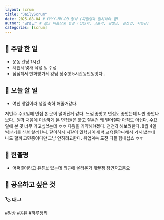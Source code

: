 ```yaml
---
layout: scrum
title: "DailyScrum"
date: 2025-08-04 # YYYY-MM-DD 형식 (파일명과 일치해야 함)
author: "김병곤" # 본인 이름으로 변경 (신민혁, 고윤아, 김병곤, 김선민, 최문규)
categories: [scrum]
---
```


## 📝 주말 한 일

- 운동 런닝 1시간
- 지원서 몇개 작성 및 수정
- 심심해서 만화방가서 킹덤 정주행 5시간동안있엇다..

## 🎯 오늘 할 일

- 여친 생일이라 생일 축하 해줄거같다.

저번주 수요일에 면접 본 곳이 떨어진거 같다. 느낌 좋앗고 면접도 좋앗는데 나만 좋앗나보다..
뭔가 처음에 이상하게 본 면접들은 붙고 잘본건 왜 떨어질까 아직도 아쉽다. 수요일에 본 곳 너무 가고싶었는데 ㅎㅎ 다음을 기약해야겠다.
천천히 해보려한다. 8월 4일 빅분기를 신청 할까한다. 같이하자 다같이 민혁님이 새싹 교육들은다해서 가서 봤는데 나도 할까 고민중이다만 그냥 안하려고한다. 취업계속 도전
다들 힘내십쇼 ㅎㅎ

## 💭 한줄평

- 어퍼컷이라고 유튜브 있는데 최근에 올라온거 개꿀잼 잠안자고봄요

## 🔗 공유하고 싶은 것

### 🏷️ 태그

#일상 #공유 #하루정리
